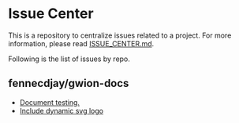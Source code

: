 # Issue Center

This is a repository to centralize issues related to a project.
For more information, please read [ISSUE_CENTER.md](ISSUE_CENTER.md).  

Following is the list of issues by repo.  

## fennecdjay/gwion-docs

 * [Document testing.](https://api.github.com/repos/fennecdjay/gwion-docs/issues/11) 
 * [Include dynamic svg logo](https://api.github.com/repos/fennecdjay/gwion-docs/issues/10) 
